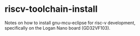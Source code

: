 # riscv-toolchain-install
Notes on how to install gnu-mcu-eclipse for risc-v development, specifically on the Logan Nano board (GD32VF103).
